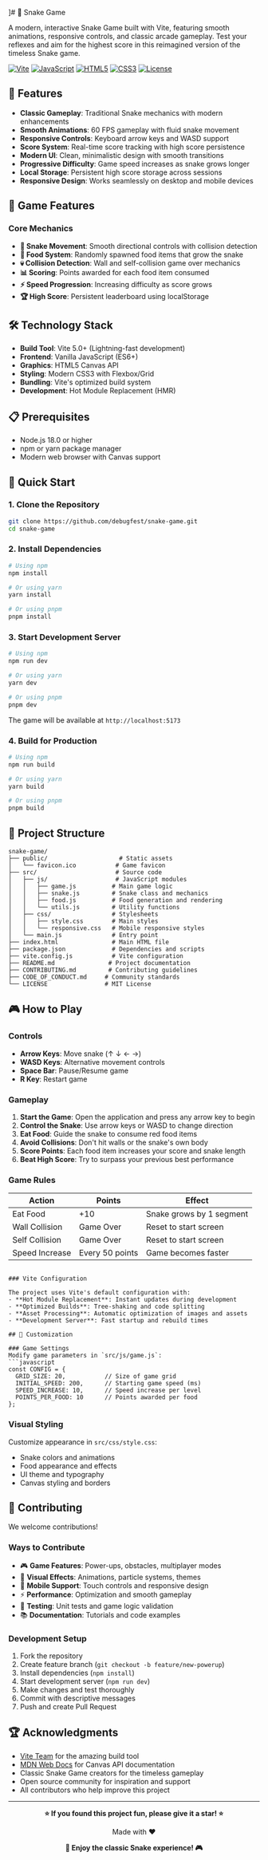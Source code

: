 ]# 🐍 Snake Game

A modern, interactive Snake Game built with Vite, featuring smooth animations, responsive controls, and classic arcade gameplay. Test your reflexes and aim for the highest score in this reimagined version of the timeless Snake game.

[![Vite](https://img.shields.io/badge/Vite-5.0+-646CFF.svg)](https://vitejs.dev)
[![JavaScript](https://img.shields.io/badge/JavaScript-ES6+-F7DF1E.svg)](https://javascript.info)
[![HTML5](https://img.shields.io/badge/HTML5-Canvas-E34F26.svg)](https://developer.mozilla.org/en-US/docs/Web/API/Canvas_API)
[![CSS3](https://img.shields.io/badge/CSS3-Modern-1572B6.svg)](https://developer.mozilla.org/en-US/docs/Web/CSS)
[![License](https://img.shields.io/badge/License-MIT-green.svg)](LICENSE)

## 🌟 Features

- **Classic Gameplay**: Traditional Snake mechanics with modern enhancements
- **Smooth Animations**: 60 FPS gameplay with fluid snake movement
- **Responsive Controls**: Keyboard arrow keys and WASD support
- **Score System**: Real-time score tracking with high score persistence
- **Modern UI**: Clean, minimalistic design with smooth transitions
- **Progressive Difficulty**: Game speed increases as snake grows longer
- **Local Storage**: Persistent high score storage across sessions
- **Responsive Design**: Works seamlessly on desktop and mobile devices

## 🎯 Game Features

### Core Mechanics
- **🐍 Snake Movement**: Smooth directional controls with collision detection
- **🍎 Food System**: Randomly spawned food items that grow the snake
- **💀 Collision Detection**: Wall and self-collision game over mechanics
- **📊 Scoring**: Points awarded for each food item consumed
- **⚡ Speed Progression**: Increasing difficulty as score grows
- **🏆 High Score**: Persistent leaderboard using localStorage

## 🛠️ Technology Stack

- **Build Tool**: Vite 5.0+ (Lightning-fast development)
- **Frontend**: Vanilla JavaScript (ES6+)
- **Graphics**: HTML5 Canvas API
- **Styling**: Modern CSS3 with Flexbox/Grid
- **Bundling**: Vite's optimized build system
- **Development**: Hot Module Replacement (HMR)

## 📋 Prerequisites

- Node.js 18.0 or higher
- npm or yarn package manager
- Modern web browser with Canvas support

## 🚀 Quick Start

### 1. Clone the Repository

```bash
git clone https://github.com/debugfest/snake-game.git
cd snake-game
```

### 2. Install Dependencies

```bash
# Using npm
npm install

# Or using yarn
yarn install

# Or using pnpm
pnpm install
```

### 3. Start Development Server

```bash
# Using npm
npm run dev

# Or using yarn
yarn dev

# Or using pnpm
pnpm dev
```

The game will be available at `http://localhost:5173`

### 4. Build for Production

```bash
# Using npm
npm run build

# Or using yarn
yarn build

# Or using pnpm
pnpm build
```

## 📁 Project Structure

```
snake-game/
├── public/                    # Static assets
│   └── favicon.ico           # Game favicon
├── src/                      # Source code
│   ├── js/                   # JavaScript modules
│   │   ├── game.js          # Main game logic
│   │   ├── snake.js         # Snake class and mechanics
│   │   ├── food.js          # Food generation and rendering
│   │   └── utils.js         # Utility functions
│   ├── css/                 # Stylesheets
│   │   ├── style.css        # Main styles
│   │   └── responsive.css   # Mobile responsive styles
│   └── main.js              # Entry point
├── index.html               # Main HTML file
├── package.json             # Dependencies and scripts
├── vite.config.js           # Vite configuration
├── README.md               # Project documentation
├── CONTRIBUTING.md         # Contributing guidelines
├── CODE_OF_CONDUCT.md     # Community standards
└── LICENSE                # MIT License
```

## 🎮 How to Play

### Controls
- **Arrow Keys**: Move snake (↑ ↓ ← →)
- **WASD Keys**: Alternative movement controls
- **Space Bar**: Pause/Resume game
- **R Key**: Restart game

### Gameplay
1. **Start the Game**: Open the application and press any arrow key to begin
2. **Control the Snake**: Use arrow keys or WASD to change direction
3. **Eat Food**: Guide the snake to consume red food items
4. **Avoid Collisions**: Don't hit walls or the snake's own body
5. **Score Points**: Each food item increases your score and snake length
6. **Beat High Score**: Try to surpass your previous best performance

### Game Rules

| Action | Points | Effect |
|--------|--------|---------|
| Eat Food | +10 | Snake grows by 1 segment |
| Wall Collision | Game Over | Reset to start screen |
| Self Collision | Game Over | Reset to start screen |
| Speed Increase | Every 50 points | Game becomes faster |
```

### Vite Configuration

The project uses Vite's default configuration with:
- **Hot Module Replacement**: Instant updates during development
- **Optimized Builds**: Tree-shaking and code splitting
- **Asset Processing**: Automatic optimization of images and assets
- **Development Server**: Fast startup and rebuild times

## 🎨 Customization

### Game Settings
Modify game parameters in `src/js/game.js`:
```javascript
const CONFIG = {
  GRID_SIZE: 20,           // Size of game grid
  INITIAL_SPEED: 200,      // Starting game speed (ms)
  SPEED_INCREASE: 10,      // Speed increase per level
  POINTS_PER_FOOD: 10      // Points awarded per food
};
```

### Visual Styling
Customize appearance in `src/css/style.css`:
- Snake colors and animations
- Food appearance and effects
- UI theme and typography
- Canvas styling and borders

## 🤝 Contributing

We welcome contributions! 

### Ways to Contribute
- 🎮 **Game Features**: Power-ups, obstacles, multiplayer modes
- 🎨 **Visual Effects**: Animations, particle systems, themes
- 📱 **Mobile Support**: Touch controls and responsive design
- ⚡ **Performance**: Optimization and smooth gameplay
- 🧪 **Testing**: Unit tests and game logic validation
- 📚 **Documentation**: Tutorials and code examples

### Development Setup
1. Fork the repository
2. Create feature branch (`git checkout -b feature/new-powerup`)
3. Install dependencies (`npm install`)
4. Start development server (`npm run dev`)
5. Make changes and test thoroughly
6. Commit with descriptive messages
7. Push and create Pull Request


## 🏆 Acknowledgments

- [Vite Team](https://vitejs.dev/) for the amazing build tool
- [MDN Web Docs](https://developer.mozilla.org/) for Canvas API documentation
- Classic Snake Game creators for the timeless gameplay
- Open source community for inspiration and support
- All contributors who help improve this project

---

<div align="center">

**⭐ If you found this project fun, please give it a star! ⭐**

Made with ❤️ 

**🐍 Enjoy the classic Snake experience! 🎮**


</div>
